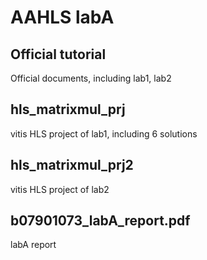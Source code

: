 # AAHLS labA

## Official tutorial
Official documents, including lab1, lab2

## hls_matrixmul_prj
vitis HLS project of lab1, including 6 solutions

## hls_matrixmul_prj2
vitis HLS project of lab2

## b07901073_labA_report.pdf
labA report